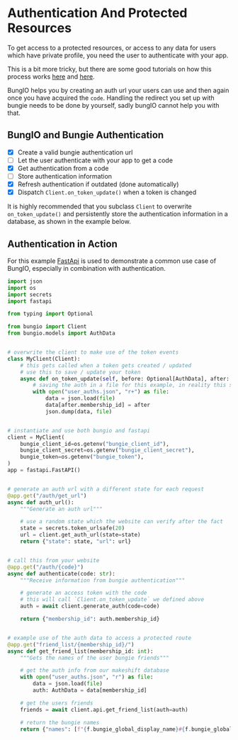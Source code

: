 # Authentication And Protected Resources

To get access to a protected resources, or access to any data for users which have private profile, you need the user to authenticate with your app.

This is a bit more tricky, but there are some good tutorials on how this process works [here](https://github.com/Bungie-net/api/wiki/OAuth-Documentation) and [here](https://lowlidev.com.au/destiny/authentication-2).

BungIO helps you by creating an auth url your users can use and then again once you have acquired the `code`. Handling the redirect you set up with bungie needs to be done by yourself, sadly bungIO cannot help you with that.

## BungIO and Bungie Authentication
- [X] Create a valid bungie authentication url
- [ ] Let the user authenticate with your app to get a code
- [X] Get authentication from a code
- [ ] Store authentication information
- [X] Refresh authentication if outdated (done automatically)
- [X] Dispatch `Client.on_token_update()` when a token is changed

It is highly recommended that you subclass `Client` to overwrite `on_token_update()` and persistently store the authentication information in a database, as shown in the example below.

## Authentication in Action
For this example [FastApi](https://fastapi.tiangolo.com/) is used to demonstrate a common use case of BungIO, especially in combination with authentication.

```py
import json
import os
import secrets
import fastapi

from typing import Optional

from bungio import Client
from bungio.models import AuthData


# overwrite the client to make use of the token events
class MyClient(Client):
    # this gets called when a token gets created / updated
    # use this to save / update your token
    async def on_token_update(self, before: Optional[AuthData], after: AuthData):
        # saving the auth in a file for this example, in reality this should be replaced by a database
        with open("user_auths.json", "r+") as file:
            data = json.load(file)
            data[after.membership_id] = after
            json.dump(data, file)


# instantiate and use both bungio and fastapi
client = MyClient(
    bungie_client_id=os.getenv("bungie_client_id"),
    bungie_client_secret=os.getenv("bungie_client_secret"),
    bungie_token=os.getenv("bungie_token"),
)
app = fastapi.FastAPI()


# generate an auth url with a different state for each request
@app.get("/auth/get_url")
async def auth_url():
    """Generate an auth url"""

    # use a random state which the website can verify after the fact
    state = secrets.token_urlsafe(20)
    url = client.get_auth_url(state=state)
    return {"state": state, "url": url}


# call this from your website
@app.get("/auth/{code}")
async def authenticate(code: str):
    """Receive information from bungie authentication"""

    # generate an access token with the code
    # this will call `Client.on_token_update` we defined above
    auth = await client.generate_auth(code=code)

    return {"membership_id": auth.membership_id}


# example use of the auth data to access a protected route
@app.get("friend_list/{membership_id}/")
async def get_friend_list(membership_id: int):
    """Gets the names of the user bungie friends"""

    # get the auth info from our makeshift database
    with open("user_auths.json", "r") as file:
        data = json.load(file)
        auth: AuthData = data[membership_id]

    # get the users friends
    friends = await client.api.get_friend_list(auth=auth)

    # return the bungie names
    return {"names": [f"{f.bungie_global_display_name}#{f.bungie_global_display_name_code}" for f in friends.friends]}
```

[//]: # "todo test"
